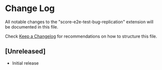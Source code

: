 # Change Log

All notable changes to the "score-e2e-test-bug-replication" extension will be documented in this file.

Check [Keep a Changelog](http://keepachangelog.com/) for recommendations on how to structure this file.

## [Unreleased]

- Initial release